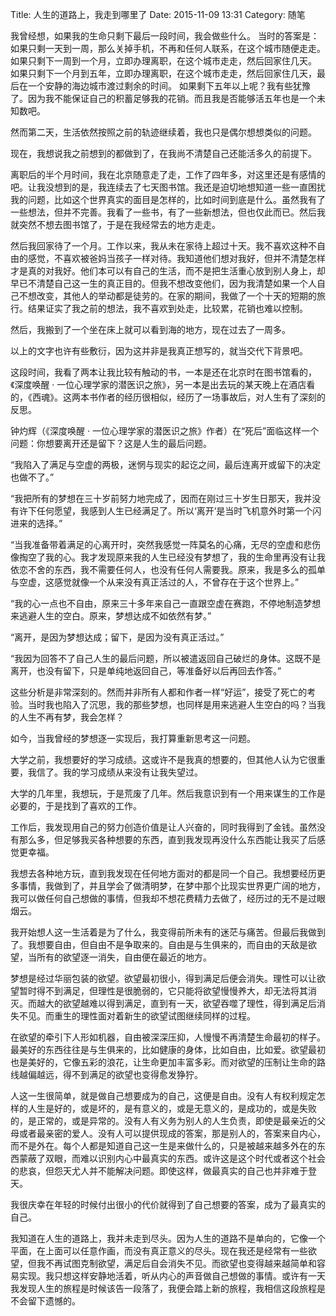 Title: 人生的道路上，我走到哪里了
Date: 2015-11-09 13:31
Category: 随笔

我曾经想，如果我的生命只剩下最后一段时间，我会做些什么。
当时的答案是：
如果只剩一天到一周，那么关掉手机，不再和任何人联系，在这个城市随便走走。
如果只剩下一周到一个月，立即办理离职，在这个城市走走，然后回家住几天。
如果只剩下一个月到五年，立即办理离职，在这个城市走走，然后回家住几天，最后在一个安静的海边城市渡过剩余的时间。
如果剩下五年以上呢？我有些犹豫了。因为我不能保证自己的积蓄足够我的花销。而且我是否能够活五年也是一个未知数吧。

然而第二天，生活依然按照之前的轨迹继续着，我也只是偶尔想想类似的问题。

现在，我想说我之前想到的都做到了，在我尚不清楚自己还能活多久的前提下。

离职后的半个月时间，我在北京随意走了走，工作了四年多，对这里还是有感情的吧。让我没想到的是，我连续去了七天图书馆。我还是迫切地想知道一些一直困扰我的问题，比如这个世界真实的面目是怎样的，比如时间到底是什么。虽然我有了一些想法，但并不完善。我看了一些书，有了一些新想法，但也仅此而已。然后我就突然不想去图书馆了，于是在我经常去的地方走走。

然后我回家待了一个月。工作以来，我从未在家待上超过十天。我不喜欢这种不自由的感觉，不喜欢被爸妈当孩子一样对待。我知道他们想对我好，但并不清楚怎样才是真的对我好。他们本可以有自己的生活，而不是把生活重心放到别人身上，却早已不清楚自己这一生的真正目的。但我不想改变他们，因为我清楚如果一个人自己不想改变，其他人的举动都是徒劳的。在家的期间，我做了一个十天的短期的旅行。结果证实了我之前的想法，我不喜欢到处走，比较累，花销也难以控制。

然后，我搬到了一个坐在床上就可以看到海的地方，现在过去了一周多。

以上的文字也许有些敷衍，因为这并非是我真正想写的，就当交代下背景吧。

这段时间，我看了两本让我比较有触动的书，一本是还在北京时在图书馆看的，《深度唤醒 · 一位心理学家的潜医识之旅》，另一本是出去玩的某天晚上在酒店看的，《西魂》。这两本书作者的经历很相似，经历了一场事故后，对人生有了深刻的反思。

钟灼辉（《深度唤醒 · 一位心理学家的潜医识之旅》作者）在“死后”面临这样一个问题：你想要离开还是留下？这是人生的最后问题。

“我陷入了满足与空虚的两极，迷惘与现实的起讫之间，最后连离开或留下的决定也做不了。”

“我把所有的梦想在三十岁前努力地完成了，因而在刚过三十岁生日那天，我并没有许下任何愿望，我感到人生已经满足了。所以‘离开’是当时飞机意外时第一个闪进来的选择。”

“当我准备带着满足的心离开时，突然我感觉一阵莫名的心痛，无尽的空虚和悲伤像掏空了我的心。我才发现原来我的人生已经没有梦想了，我的生命里再没有让我依恋不舍的东西，我不需要任何人，也没有任何人需要我。原来，我是多么的孤单与空虚，这感觉就像一个从来没有真正活过的人，不曾存在于这个世界上。”

“我的心一点也不自由，原来三十多年来自己一直跟空虚在赛跑，不停地制造梦想来逃避人生的空白。原来，梦想达成不如依然有梦。”

“离开，是因为梦想达成；留下，是因为没有真正活过。”

“我因为回答不了自己人生的最后问题，所以被遣返回自己破烂的身体。这既不是离开，也没有留下，只是单纯地返回自己，等准备好以后再回去作答。”

这些分析是非常深刻的。然而并非所有人都和作者一样“好运”，接受了死亡的考验。当时我也陷入了沉思，我的那些梦想，也同样是用来逃避人生空白的吗？当我的人生不再有梦，我会怎样？

如今，当我曾经的梦想逐一实现后，我打算重新思考这一问题。

大学之前，我想要好的学习成绩。这或许不是我真的想要的，但其他人认为它很重要，我信了。我的学习成绩从来没有让我失望过。

大学的几年里，我想玩，于是荒废了几年。然后我意识到有一个用来谋生的工作是必要的，于是找到了喜欢的工作。

工作后，我发现用自己的努力创造价值是让人兴奋的，同时我得到了金钱。虽然没有那么多，但足够我买各种想要的东西，直到我发现再没什么东西能让我买了后感觉更幸福。

我想去各种地方玩，直到我发现在任何地方面对的都是同一个自己。我想要经历更多事情，我做到了，并且学会了做清明梦，在梦中那个比现实世界更广阔的地方，我可以做任何自己想做的事情，但我却不想花费精力去做了，经历过的无不是过眼烟云。

我开始想人这一生活着是为了什么，我变得前所未有的迷茫与痛苦。但最后我做到了。我想要自由，但自由不是争取来的。自由是与生俱来的，而自由的天敌是欲望，当所有的欲望逐一消失，自由便在最近的地方。

梦想是经过华丽包装的欲望。欲望最初很小，得到满足后便会消失。理性可以让欲望暂时得不到满足，但理性是很脆弱的，它只能将欲望慢慢养大，却无法将其消灭。而越大的欲望越难以得到满足，直到有一天，欲望吞噬了理性，得到满足后消失不见。而重生的理性面对着新生的欲望试图继续同样的过程。

在欲望的牵引下人形如机器，自由被深深压抑，人慢慢不再清楚生命最初的样子。最美好的东西往往是与生俱来的，比如健康的身体，比如自由，比如爱。欲望最初也是美好的，它像五彩的浪花，让生命更加丰富多彩。而对欲望的压制让生命的路线越偏越远，得不到满足的欲望也变得愈发狰狞。

人这一生很简单，就是做自己想要成为的自己，这便是自由。没有人有权利规定怎样的人生是好的，或是坏的，是有意义的，或是无意义的，是成功的，或是失败的，是正常的，或是异常的。没有人有义务为别人的人生负责，即使是最亲近的父母或者最亲密的爱人。没有人可以提供现成的答案，那是别人的，答案来自内心，而不是外在。每个人都是知道自己这一生是来做什么的，只是被越来越多外在的东西蒙蔽了双眼，而难以识别内心中最真实的东西。或许这是这个时代或者这个社会的悲哀，但怨天尤人并不能解决问题。即使这样，做最真实的自己也并非难于登天。

我很庆幸在年轻的时候付出很小的代价就得到了自己想要的答案，成为了最真实的自己。

我知道在人生的道路上，我并未走到尽头。因为人生的道路不是单向的，它像一个平面，在上面可以任意作画，而没有真正意义的尽头。现在我还是经常有一些欲望，但我不再试图克制欲望，满足后自会消失不见。而欲望也变得越来越简单和容易实现。我只想这样安静地活着，听从内心的声音做自己想做的事情。或许有一天我发现人生的旅程是时候该告一段落了，我便会踏上新的旅程，我相信这段旅程是不会留下遗憾的。
